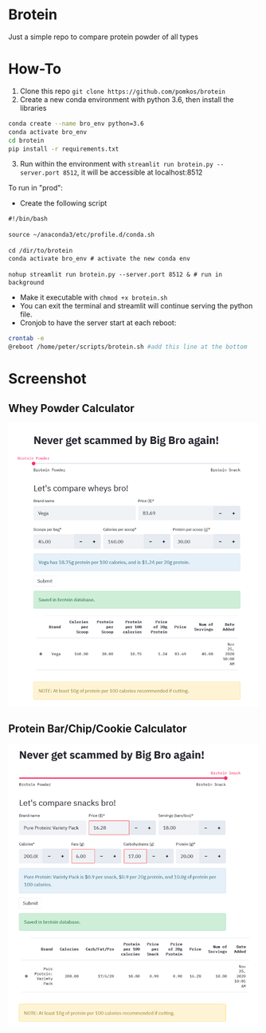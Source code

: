 # Brotein
Just a simple repo to compare protein powder of all types

# How-To

1. Clone this repo `git clone https://github.com/pomkos/brotein`
2. Create a new conda environment with python 3.6, then install the libraries
  ```bash
  conda create --name bro_env python=3.6
  conda activate bro_env
  cd brotein
  pip install -r requirements.txt
  ```
3. Run within the environment with `streamlit run brotein.py --server.port 8512`, it will be accessible at localhost:8512

To run in "prod":

* Create the following script
```
#!/bin/bash

source ~/anaconda3/etc/profile.d/conda.sh

cd /dir/to/brotein
conda activate bro_env # activate the new conda env

nohup streamlit run brotein.py --server.port 8512 & # run in background
```
* Make it executable with `chmod +x brotein.sh`
* You can exit the terminal and streamlit will continue serving the python file. 
* Cronjob to have the server start at each reboot:
```bash
crontab -e
@reboot /home/peter/scripts/brotein.sh #add this line at the bottom
```

# Screenshot

## Whey Powder Calculator
<img src="https://github.com/pomkos/brotein/blob/master/brotein_pro.png" width="620">

## Protein Bar/Chip/Cookie Calculator
<img src="https://github.com/pomkos/brotein/blob/master/brotein_snack.png" width="620">
